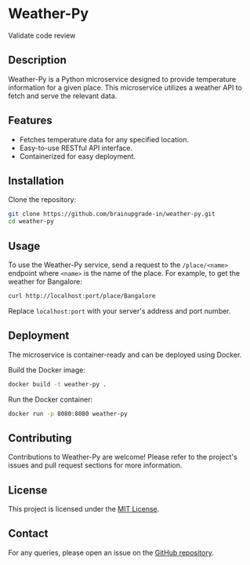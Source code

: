 # Weather-Py

Validate code review
## Description
Weather-Py is a Python microservice designed to provide temperature information for a given place. This microservice utilizes a weather API to fetch and serve the relevant data.

## Features
- Fetches temperature data for any specified location.
- Easy-to-use RESTful API interface.
- Containerized for easy deployment.

## Installation

Clone the repository:
```bash
git clone https://github.com/brainupgrade-in/weather-py.git
cd weather-py
```
## Usage

To use the Weather-Py service, send a request to the `/place/<name>` endpoint where `<name>` is the name of the place. For example, to get the weather for Bangalore:

```bash
curl http://localhost:port/place/Bangalore
```
Replace `localhost:port` with your server's address and port number.

## Deployment

The microservice is container-ready and can be deployed using Docker.

Build the Docker image:

```bash
docker build -t weather-py .
```
Run the Docker container:

```bash
docker run -p 8080:8080 weather-py
```
## Contributing

Contributions to Weather-Py are welcome! Please refer to the project's issues and pull request sections for more information.

## License

This project is licensed under the [MIT License](LICENSE).



## Contact

For any queries, please open an issue on the [GitHub repository](https://github.com/brainupgrade-in/weather-py).

